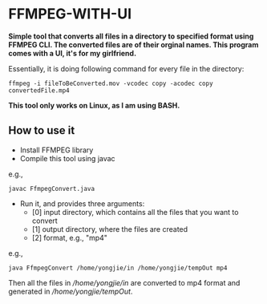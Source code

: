 # FFMPEG-WITH-UI

**Simple tool that converts all files in a directory to specified format using FFMPEG CLI. The converted files are of their orginal names. This program comes with a UI, it's for my girlfriend.**

Essentially, it is doing following command for every file in the directory:

    ffmpeg -i fileToBeConverted.mov -vcodec copy -acodec copy convertedFile.mp4

**This tool only works on Linux, as I am using BASH.**

## How to use it

- Install FFMPEG library
- Compile this tool using javac

e.g.,

    javac FfmpegConvert.java

- Run it, and provides three arguments:
  - [0] input directory, which contains all the files that you want to convert
  - [1] output directory, where the files are created
  - [2] format, e.g., "mp4"

e.g.,

    java FfmpegConvert /home/yongjie/in /home/yongjie/tempOut mp4

Then all the files in _/home/yongjie/in_ are converted to mp4 format and generated in _/home/yongjie/tempOut_.
